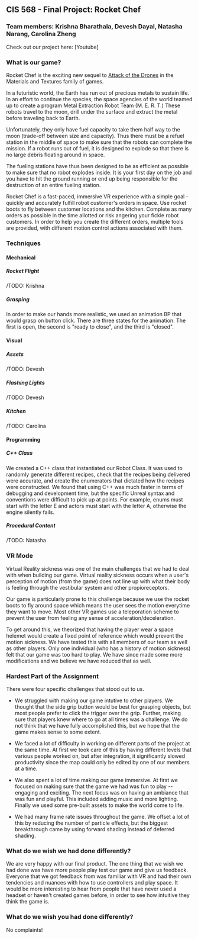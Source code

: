 ## CIS 568 - Final Project: Rocket Chef
### Team members: Krishna Bharathala, Devesh Dayal, Natasha Narang, Carolina Zheng

Check out our project here: [Youtube]

### What is our game?

Rocket Chef is the exciting new sequel to [Attack of the Drones](https://github.com/PennVR/unreal-project-materials-and-textures) in the Materials and Textures family of games.

In a futuristic world, the Earth has run out of precious metals to sustain life. In an effort to continue the species, the space agencies of the world teamed up to create a program Metal Extraction Robot Team (M. E. R. T.) These robots travel to the moon, drill under the surface and extract the metal before traveling back to Earth. 

Unfortunately, they only have fuel capacity to take them half way to the moon (trade-off between size and capacity). Thus there must be a refuel station in the middle of space to make sure that the robots can complete the mission. If a robot runs out of fuel, it is designed to explode so that there is no large debris floating around in space.

The fueling stations have thus been designed to be as efficient as possible to make sure that no robot explodes inside. It is your first day on the job and you have to hit the ground running or end up being responsible for the destruction of an entire fueling station.

Rocket Chef is a fast-paced, immersive VR experience with a simple goal - quickly and accurately fulfill robot customer's orders in space. Use rocket boots to fly between customer locations and the kitchen. Complete as many orders as possible in the time allotted or risk angering your fickle robot customers. In order to help you create the different orders, multiple tools are provided, with different motion control actions associated with them.

### Techniques

#### Mechanical

##### Rocket Flight

/TODO: Krishna

##### Grasping

In order to make our hands more realistic, we used an animation BP that would grasp on button click. There are three states for the animation. The first is open, the second is "ready to close", and the third is "closed". 

#### Visual

##### Assets

/TODO: Devesh

##### Flashing Lights

/TODO: Devesh

##### Kitchen

/TODO: Carolina

#### Programming

##### C++ Class

We created a C++ class that instantiated our Robot Class. It was used to randomly generate different recipes, check that the recipes being delivered were accurate, and create the enumerators that dictated how the recipes were constructed. We found that using C++ was much faster in terms of debugging and development time, but the specific Unreal syntax and conventions were difficult to pick up at points. For example, enums must start with the letter E and actors must start with the letter A, otherwise the engine silently fails.

##### Procedural Content

/TODO: Natasha


### VR Mode

Virtual Reality sickness was one of the main challenges that we had to deal with when building our game. Virtual reality sickness occurs when a user's perception of motion (from the game) does not line up with what their body is feeling through the vestibular system and other propioreceptors. 

Our game is particularly prone to this challenge because we use the rocket boots to fly around space which means the user sees the motion everytime they want to move. Most other VR games use a teleporation scheme to prevent the user from feeling any sense of acceleration/deceleration. 

To get around this, we theorized that having the player wear a space helemet would create a fixed point of reference which would prevent the motion sickness. We have tested this with all members of our team as well as other players. Only one individual (who has a history of motion sickness) felt that our game was too hard to play. We have since made some more modifications and we believe we have reduced that as well.


### Hardest Part of the Assignment

There were four specific challenges that stood out to us.

* We struggled with making our game intutive to other players. We thought that the side grip button would be best for grasping objects, but most people prefer to click the trigger over the grip. Further, making sure that players knew where to go at all times was a challenge. We do not think that we have fully accomplished this, but we hope that the game makes sense to some extent.

* We faced a lot of difficulty in working on different parts of the project at the same time. At first we took care of this by having different levels that various people worked on, but after integration, it significantly slowed productivity since the map could only be edited by one of our members at a time.

* We also spent a lot of time making our game immersive. At first we focused on making sure that the game we had was fun to play -- engaging and exciting. The next focus was on having an ambiance that was fun and playful. This included adding music and more lighting. Finally we used some pre-built assets to make the world come to life.

* We had many frame rate issues throughout the game. We offset a lot of this by reducing the number of particle effects, but the biggest breakthrough came by using forward shading instead of deferred shading. 


### What do we wish we had done differently?

We are very happy with our final product. The one thing that we wish we had done was have more people play test our game and give us feedback. Everyone that we got feedback from was familiar with VR and had their own tendencies and nuances with how to use controllers and play space. It would be more interesting to hear from people that have never used a headset or haven't created games before, in order to see how intuitive they think the game is.

### What do we wish you had done differently?

No complaints!
